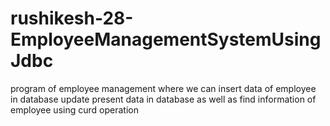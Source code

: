 # rushikesh-28-EmployeeManagementSystemUsingJdbc
program of employee management where we can insert data of employee in database update present data in database as well as find information of employee using curd operation
